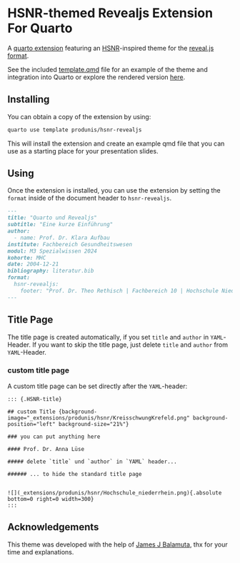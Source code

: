 # HSNR-themed Revealjs Extension For Quarto

A [quarto extension](https://quarto.org/docs/extensions/) featuring an [HSNR](https://www.hs-niederrhein.de)-inspired theme for the [reveal.js format](https://quarto.org/docs/presentations/revealjs/).

See the included [template.qmd](template.qmd) file for an example of the theme and integration into Quarto or explore the rendered version [here](http://quarto.thecoatlessprofessor.com/hsnr-revealjs/).


## Installing

You can obtain a copy of the extension by using:

```bash
quarto use template produnis/hsnr-revealjs
```

This will install the extension and create an example qmd file that
you can use as a starting place for your presentation slides.

## Using

Once the extension is installed, you can use the extension by setting the `format` inside of the document header to `hsnr-revealjs`.

```markdown
---
title: "Quarto und Revealjs"
subtitle: "Eine kurze Einführung"
author:
  - name: Prof. Dr. Klara Aufbau
institute: Fachbereich Gesundheitswesen
modul: M3 Spezialwissen 2024
kohorte: MHC
date: 2004-12-21
bibliography: literatur.bib
format:
  hsnr-revealjs: 
    footer: "Prof. Dr. Theo Rethisch | Fachbereich 10 | Hochschule Niederrhein"
---
```

## Title Page

The title page is created automatically, if you set `title` and `author` in `YAML`-Header. If you want to skip the title page, just delete  `title` and `author` from `YAML`-Header.

### custom title page

A custom title page can be set directly after the `YAML`-header:

```
::: {.HSNR-title}

## custom Title {background-image="_extensions/produnis/hsnr/KreisschwungKrefeld.png" background-position="left" background-size="21%"}

### you can put anything here

#### Prof. Dr. Anna Lüse

##### delete `title` und `author` in `YAML` header...

###### ... to hide the standard title page


![](_extensions/produnis/hsnr/Hochschule_niederrhein.png){.absolute bottom=0 right=0 width=300}
:::

```


## Acknowledgements

This theme was developed with the help of [James J Balamuta](https://github.com/coatless-quarto/hsnr-revealjs), thx for your time and explanations.

